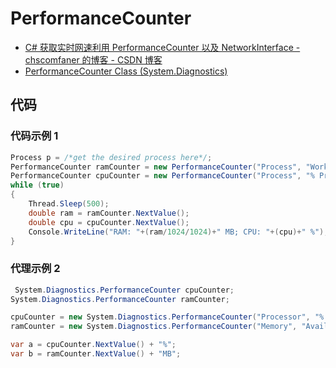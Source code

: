 # PerformanceCounter

- [C# 获取实时网速利用 PerformanceCounter 以及 NetworkInterface - chscomfaner 的博客 - CSDN 博客](https://blog.csdn.net/chscomfaner/article/details/82784999)
- [PerformanceCounter Class (System.Diagnostics)](https://docs.microsoft.com/zh-cn/dotnet/api/system.diagnostics.performancecounter?redirectedfrom=MSDN&view=netframework-4.8)

## 代码

### 代码示例 1

```c#
Process p = /*get the desired process here*/;
PerformanceCounter ramCounter = new PerformanceCounter("Process", "Working Set", p.ProcessName);
PerformanceCounter cpuCounter = new PerformanceCounter("Process", "% Processor Time", p.ProcessName);
while (true)
{
    Thread.Sleep(500);
    double ram = ramCounter.NextValue();
    double cpu = cpuCounter.NextValue();
    Console.WriteLine("RAM: "+(ram/1024/1024)+" MB; CPU: "+(cpu)+" %");
}
```

### 代理示例 2

```c#
 System.Diagnostics.PerformanceCounter cpuCounter;
System.Diagnostics.PerformanceCounter ramCounter;

cpuCounter = new System.Diagnostics.PerformanceCounter("Processor", "% Processor Time", "_Total");
ramCounter = new System.Diagnostics.PerformanceCounter("Memory", "Available MBytes");

var a = cpuCounter.NextValue() + "%";
var b = ramCounter.NextValue() + "MB";
```
